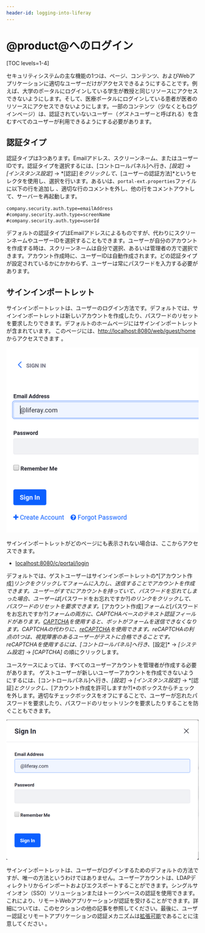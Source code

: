 ```yaml
---
header-id: logging-into-liferay
---
```


# @product@へのログイン

[TOC levels=1-4]

セキュリティシステムの主な機能の1つは、ページ、コンテンツ、およびWebアプリケーションに適切なユーザーだけがアクセスできるようにすることです。例えば、大学のポータルにログインしている学生が教授と同じリソースにアクセスできないようにします。そして、医療ポータルにログインしている患者が医者のリソースにアクセスできないようにします。一部のコンテンツ（少なくともログインページ）は、認証されていないユーザー（*ゲスト*ユーザーと呼ばれる）を含むすべてのユーザーが利用できるようにする必要があります。
<!-- To learn more about how @product@ restricts access to portal resources to
different users, please see the [Roles and Permissions]() documentation. (Not
yet written) -->

## 認証タイプ

認証タイプは3つあります。Emailアドレス、スクリーンネーム、またはユーザーIDです。認証タイプを選択するには、[コントロールパネル]へ行き、*[設定]* → *[インスタンス設定]* → *[認証]*をクリックして、*[ユーザーの認証方法]*というセレクタを使用し、選択を行います。あるいは、`portal-ext.properties`ファイルに以下の行を追加し 、適切な行のコメントを外し、他の行をコメントアウトして、サーバーを再起動します。

    company.security.auth.type=emailAddress
    #company.security.auth.type=screenName
    #company.security.auth.type=userId

デフォルトの認証タイプはEmailアドレスによるものですが、代わりにスクリーンネームやユーザーIDを選択することもできます。ユーザーが自分のアカウントを作成する時は、スクリーンネームは自分で選択、あるいは管理者の方で選択できます。アカウント作成時に、ユーザーIDは自動作成されます。どの認証タイプが設定されているかにかかわらず、ユーザーは常にパスワードを入力する必要があります。<!-- For information on
adding restrictions on the kinds of passwords that are allowed or required
(e.g., to require a minimum password length or require special characters),
please see the [Password Policies]() documentation. -->

## サインインポートレット

サインインポートレットは、ユーザーのログイン方法です。デフォルトでは、サインインポートレットは新しいアカウントを作成したり、パスワードのリセットを要求したりできます。デフォルトのホームページにはサインインポートレットが含まれています。
このページには、[http://localhost:8080/web/guest/home](http://localhost:8080/web/guest/home)からアクセスできます 。

![図1：デフォルトでは、サインインポートレットにより、ユーザーはログイン、新規アカウントの作成、またはパスワードのリセットを要求できます。](../../images/sign-in-portlet.png)

サインインポートレットがどのページにも表示されない場合は、ここからアクセスできます。

- [localhost:8080/c/portal/login](localhost:8080/c/portal/login)

デフォルトでは、ゲストユーザーはサインインポートレットの*[アカウント作成]*リンクをクリックしてフォームに入力し、送信することでアカウントを作成できます。ユーザーがすでにアカウントを持っていて、パスワードを忘れてしまった場合、ユーザーは*[パスワードをお忘れですか?]*のリンクをクリックして、パスワードのリセットを要求できます。*[アカウント作成]*フォームと*[パスワードをお忘れですか?]*フォームの両方に、CAPTCHAベースのテキスト認証フィールドがあります。[CAPTCHA](http://www.captcha.net)を使用すると、ボットがフォームを送信できなくなります。CAPTCHAの代わりに、[reCAPTCHA](https://www.google.com/recaptcha/intro/index.html)を使用できます。reCAPTCHAの利点の1つは、視覚障害のあるユーザーがテストに合格できることです。reCAPTCHAを使用するには、[コントロールパネル]へ行き、*[設定]* → *[システム設定]* → *[CAPTCHA]* の順にクリックします。

ユースケースによっては、すべてのユーザーアカウントを管理者が作成する必要があります。
ゲストユーザーが新しいユーザーアカウントを作成できないようにするには、[コントロールパネル]へ行き、*[設定]* → *[インスタンス設定]* → *[認証]*とクリックし、*[アカウント作成を許可しますか?]*のボックスからチェックを外します。適切なチェックボックスをオフにすることで、ユーザーが忘れたパスワードを要求したり、パスワードのリセットリンクを要求したりすることを防ぐこともできます。

![図2：これは、*[アカウントの作成]*および*[パスワードをお忘れですか?]*のオプションを削除したサインインポートレットの図です。](../../images/sign-in-portlet2.png)

サインインポートレットは、ユーザーがログインするためのデフォルトの方法ですが、唯一の方法というわけではありません。ユーザーアカウントは、LDAPディレクトリからインポートおよびエクスポートすることができます。シングルサインオン（SSO）ソリューションまたはトークンベースの認証を使用できます。これにより、リモートWebアプリケーションが認証を受けることができます。詳細については、このセクションの他の記事を参照してください。最後に、ユーザー認証とリモートアプリケーションの認証メカニズムは[拡張可能](/develop/tutorials/-/knowledge_base/7-1/authentication-pipelines)であることに注意してください 。

